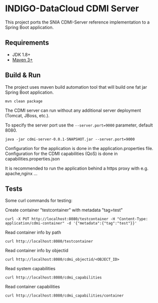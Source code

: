 # INDIGO-DataCloud CDMI Server

This project ports the SNIA CDMI-Server reference implementation to a Spring Boot application.

## Requirements

* JDK 1.8+
* [Maven 3+](https://maven.apache.org/)

## Build & Run

The project uses maven build automation tool that will build one fat jar Spring Boot application.

```
mvn clean package
```

The CDMI server can run without any additional server deployment (Tomcat, JBoss, etc.).

To specify the server port use the ```--server.port=9000``` parameter, default 8080.

```
java -jar cdmi-server-0.0.1-SNAPSHOT.jar --server.port=9000
```

Configuration for the application is done in the application.properties file.
Configuration for the CDMI capabilities (QoS) is done in capabilities.properties.json

It is recommended to run the application behind a https proxy with e.g. apache,nginx ...

## Tests

Some curl commands for testing:

Create container "testcontainer" with metadata "tag=test"
```
curl -X PUT http://localhost:8080/testcontainer -H "Content-Type: application/cdmi-container" -d '{"metadata":{"tag":"test"}}'
```
Read container info by path
```
curl http://localhost:8080/testcontainer
```
Read container info by objectid
```
curl http://localhost:8080/cdmi_objectid/<OBJECT_ID>
```
Read system capabilities
```
curl http://localhost:8080/cdmi_capabilities
```
Read container capabilities
```
curl http://localhost:8080/cdmi_capabilities/container
```
